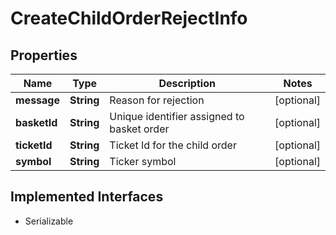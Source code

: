 

# CreateChildOrderRejectInfo


## Properties

Name | Type | Description | Notes
------------ | ------------- | ------------- | -------------
**message** | **String** | Reason for rejection |  [optional]
**basketId** | **String** | Unique identifier assigned to basket order |  [optional]
**ticketId** | **String** | Ticket Id for the child order |  [optional]
**symbol** | **String** | Ticker symbol |  [optional]


## Implemented Interfaces

* Serializable


